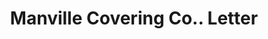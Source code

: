 ---
doi: 10.7916/D82R53T4
date_other: '1890'
date_other_textual: 1890-1899
form: correspondence
genre:
- Letters (correspondence)
name:
- Manville Covering Co.
object_in_context_url: https://biggert.cul.columbia.edu/items/view/ave_biggert_01614
subject_hierarchical_geographic:
- Milwaukee, Wisconsin, United States
subject_name:
- Manville Covering Co.
title: Manville Covering Co.. Letter
sort_title: Manville Covering Co.. Letter
call_number: ave_biggert_01614
coordinates:
- 43.05,-87.95
pid: ave_biggert_01614
identifiers: ave_biggert_01614
thumbnail: https://derivativo-2.library.columbia.edu/iiif/2/ldpd:343901/full/!256,256/0/native.jpg
permalink: /biggert/ave_biggert_01614/
layout: iiif-image-page
---